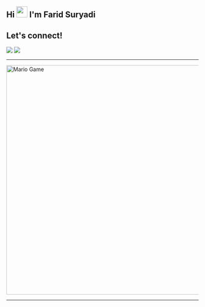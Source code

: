 ## Hi <img src="https://github.com/TheDudeThatCode/TheDudeThatCode/blob/master/Assets/Hi.gif" width="29px"> I'm Farid Suryadi

## Let's connect!
<p>
    <a href="https://t.me/greyvbss" target="blank"><img src="https://img.shields.io/badge/@tofik_dn-30302f?style=flat&logo=telegram" /></a>
    <a href="https://www.instagram.com/faridsuryadi" target="blank"><img src="https://img.shields.io/badge/@faridsuryadi-30302f?style=flat&logo=instagram" /></a>
</p>

___

<img src="https://github.com/TheDudeThatCode/TheDudeThatCode/blob/master/Assets/Mario_Gameplay.gif" alt="Mario Game" width="600" />

___
